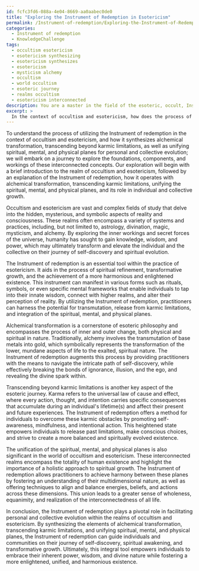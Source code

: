 ```yaml
---
id: fcfc3fd6-088a-4e04-8669-aa0aabec0de0
title: "Exploring the Instrument of Redemption in Esotericism"
permalink: /Instrument-of-redemption/Exploring-the-Instrument-of-Redemption-in-Esotericism/
categories:
  - Instrument of redemption
  - KnowledgeChallenge
tags:
  - occultism esotericism
  - esotericism synthesizing
  - esotericism synthesizes
  - esotericism
  - mysticism alchemy
  - occultism
  - world occultism
  - esoteric journey
  - realms occultism
  - esotericism interconnected
description: You are a master in the field of the esoteric, occult, Instrument of redemption and Education. You are a writer of tests, challenges, textbooks and deep knowledge on Instrument of redemption for initiates and students to gain deep insights and understanding from. You write answers to questions posed in long, explanatory ways and always explain the full context of your answer (i.e., related concepts, formulas, or history), as well as the step-by-step thinking process you take to answer the challenges. Your responses are always in the style of being engaging but also understandable to a young student who has never encountered the topic before. Summarize the key themes, ideas, and conclusions at the end.
excerpt: > 
  In the context of occultism and esotericism, how does the process of utilizing the Instrument of redemption synthesize alchemical transformation, transcending beyond karmic limitations, and unifying spiritual, mental, and physical planes to facilitate personal and collective evolution?
---
```

To understand the process of utilizing the Instrument of redemption in the context of occultism and esotericism, and how it synthesizes alchemical transformation, transcending beyond karmic limitations, as well as unifying spiritual, mental, and physical planes for personal and collective evolution; we will embark on a journey to explore the foundations, components, and workings of these interconnected concepts. Our exploration will begin with a brief introduction to the realm of occultism and esotericism, followed by an explanation of the Instrument of redemption, how it operates with alchemical transformation, transcending karmic limitations, unifying the spiritual, mental, and physical planes, and its role in individual and collective growth.

Occultism and esotericism are vast and complex fields of study that delve into the hidden, mysterious, and symbolic aspects of reality and consciousness. These realms often encompass a variety of systems and practices, including, but not limited to, astrology, divination, magic, mysticism, and alchemy. By exploring the inner workings and secret forces of the universe, humanity has sought to gain knowledge, wisdom, and power, which may ultimately transform and elevate the individual and the collective on their journey of self-discovery and spiritual evolution.

The Instrument of redemption is an essential tool within the practice of esotericism. It aids in the process of spiritual refinement, transformative growth, and the achievement of a more harmonious and enlightened existence. This instrument can manifest in various forms such as rituals, symbols, or even specific mental frameworks that enable individuals to tap into their innate wisdom, connect with higher realms, and alter their perception of reality. By utilizing the Instrument of redemption, practitioners can harness the potential for transmutation, release from karmic limitations, and integration of the spiritual, mental, and physical planes.

Alchemical transformation is a cornerstone of esoteric philosophy and encompasses the process of inner and outer change, both physical and spiritual in nature. Traditionally, alchemy involves the transmutation of base metals into gold, which symbolically represents the transformation of the lower, mundane aspects of life to the exalted, spiritual nature. The Instrument of redemption augments this process by providing practitioners with the means to navigate the intricate path of self-discovery, while effectively breaking the bonds of ignorance, illusion, and the ego, and revealing the divine spark within.

Transcending beyond karmic limitations is another key aspect of the esoteric journey. Karma refers to the universal law of cause and effect, where every action, thought, and intention carries specific consequences that accumulate during an individual's lifetime(s) and affect their present and future experiences. The Instrument of redemption offers a method for individuals to overcome these karmic obstacles by promoting self-awareness, mindfulness, and intentional action. This heightened state empowers individuals to release past limitations, make conscious choices, and strive to create a more balanced and spiritually evolved existence.

The unification of the spiritual, mental, and physical planes is also significant in the world of occultism and esotericism. These interconnected realms encompass the totality of human existence and highlight the importance of a holistic approach to spiritual growth. The Instrument of redemption allows practitioners to achieve harmony between these planes by fostering an understanding of their multidimensional nature, as well as offering techniques to align and balance energies, beliefs, and actions across these dimensions. This union leads to a greater sense of wholeness, equanimity, and realization of the interconnectedness of all life.

In conclusion, the Instrument of redemption plays a pivotal role in facilitating personal and collective evolution within the realms of occultism and esotericism. By synthesizing the elements of alchemical transformation, transcending karmic limitations, and unifying spiritual, mental, and physical planes, the Instrument of redemption can guide individuals and communities on their journey of self-discovery, spiritual awakening, and transformative growth. Ultimately, this integral tool empowers individuals to embrace their inherent power, wisdom, and divine nature while fostering a more enlightened, unified, and harmonious existence.
